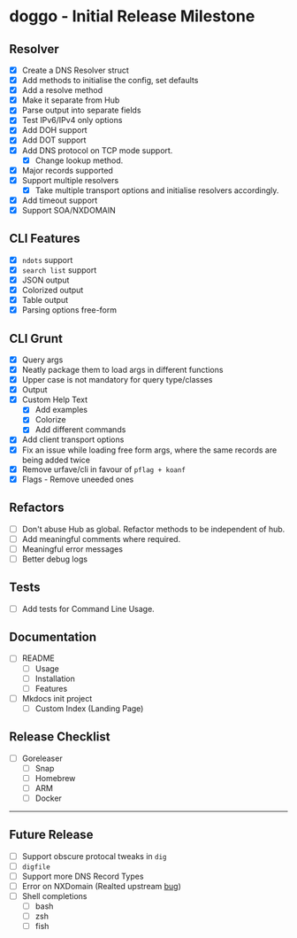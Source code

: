 # doggo - Initial Release Milestone

## Resolver
- [x] Create a DNS Resolver struct
- [x] Add methods to initialise the config, set defaults
- [x] Add a resolve method
- [x] Make it separate from Hub
- [x] Parse output into separate fields
- [x] Test IPv6/IPv4 only options
- [x] Add DOH support
- [x] Add DOT support
- [x] Add DNS protocol on TCP mode support.
  - [x] Change lookup method.
- [x] Major records supported
- [x] Support multiple resolvers
  - [x] Take multiple transport options and initialise resolvers accordingly. 
- [x] Add timeout support
- [x] Support SOA/NXDOMAIN

## CLI Features
- [x] `ndots` support
- [x] `search list` support
- [x] JSON output
- [x] Colorized output
- [x] Table output
- [x] Parsing options free-form

## CLI Grunt
- [x] Query args
- [x] Neatly package them to load args in different functions
- [x] Upper case is not mandatory for query type/classes
- [x] Output
- [x] Custom Help Text
  - [x] Add examples
  - [x] Colorize
  - [x] Add different commands
- [x] Add client transport options
- [x] Fix an issue while loading free form args, where the same records are being added twice
- [x] Remove urfave/cli in favour of `pflag + koanf`
- [x] Flags - Remove uneeded ones
## Refactors

- [ ] Don't abuse Hub as global. Refactor methods to be independent of hub.
- [ ] Add meaningful comments where required.
- [ ] Meaningful error messages
- [ ] Better debug logs
## Tests
- [ ] Add tests for Command Line Usage. 

## Documentation
- [ ] README
  - [ ] Usage
  - [ ] Installation
  - [ ] Features
- [ ] Mkdocs init project
  - [ ] Custom Index (Landing Page)

## Release Checklist
- [ ] Goreleaser
  - [ ] Snap
  - [ ] Homebrew
  - [ ] ARM
  - [ ] Docker

---
## Future Release

- [ ] Support obscure protocal tweaks in `dig`
- [ ] `digfile`
- [ ] Support more DNS Record Types
- [ ] Error on NXDomain (Realted upstream [bug](https://github.com/miekg/dns/issues/1198))
- [ ] Shell completions
  - [ ] bash
  - [ ] zsh
  - [ ] fish
